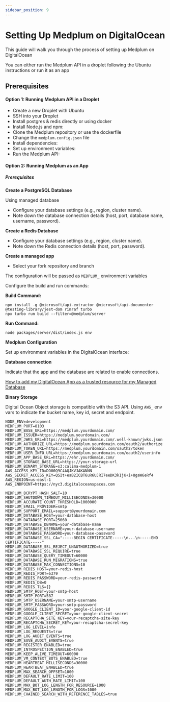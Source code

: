 ```yaml
---
sidebar_position: 9
---
```


# Setting Up Medplum on DigitalOcean

This guide will walk you through the process of setting up Medplum on DigitalOcean

You can either run the Medplum API in a droplet following the Ubuntu instructions or run it as an app


## Prerequisites

#### Option 1: Running Medplum API in a Droplet

- Create a new Droplet with Ubuntu
- SSH into your Droplet
- Install postgres & redis directly or using docker
- Install Node.js and npm:
- Clone the Medplum repository or use the dockerfile
- Change the `medplum.config.json` file
- Install dependencies:
- Set up environment variables:
- Run the Medplum API:

#### Option 2: Running Medplum as an App

##### Prerequisites

**Create a PostgreSQL Database**

Using managed database

- Configure your database settings (e.g., region, cluster name).
- Note down the database connection details (host, port, database name, username, password).

**Create a Redis Database**

- Configure your database settings (e.g., region, cluster name).
- Note down the Redis connection details (host, port, password).


**Create a managed app**


- Select your fork repository and branch

The configuration will be passed as `MEDPLUM_` environment variables

Configure the build and run commands:

**Build Command:**

```
npm install -g @microsoft/api-extractor @microsoft/api-documenter @testing-library/jest-dom rimraf turbo
npx turbo run build --filter=@medplum/server
```

**Run Command:**

```
node packages/server/dist/index.js env
```

**Medplum Configuration**

Set up environment variables in the DigitalOcean interface:

**Database connection**

Indicate that the app and the database are related to enable connections.

[How to add my DigitalOcean App as a trusted resource for my Managed Database](https://docs.digitalocean.com/products/app-platform/how-to/manage-databases/)

**Binary Storage**

Digital Ocean Object storage is compatible with the S3 API. Using `AWS_` env vars to indicate the bucket name, key id, secret and endpoint.


```
NODE_ENV=development
MEDPLUM_PORT=8103
MEDPLUM_BASE_URL=https://medplum.yourdomain.com/
MEDPLUM_ISSUER=https://medplum.yourdomain.com/
MEDPLUM_JWKS_URL=https://medplum.yourdomain.com/.well-known/jwks.json
MEDPLUM_AUTHORIZE_URL=https://medplum.yourdomain.com/oauth2/authorize
MEDPLUM_TOKEN_URL=https://medplum.yourdomain.com/oauth2/token
MEDPLUM_USER_INFO_URL=https://medplum.yourdomain.com/oauth2/userinfo
MEDPLUM_APP_BASE_URL=https://ehr.yourdomain.com/
MEDPLUM_STORAGE_BASE_URL=https://your-storage-url
MEDPLUM_BINARY_STORAGE=s3:calima-medplum-1
AWS_ACCESS_KEY_ID=DO00Q9C4AQJKVJAKANNN
AWS_SECRET_ACCESS_KEY=QSIt+eaB2ICBT6uR6UJRI7eeDK3kIjK+i+8gaW6eRf4
AWS_REGION=us-east-1
AWS_ENDPOINT=https://nyc3.digitaloceanspaces.com

MEDPLUM_BCRYPT_HASH_SALT=10
MEDPLUM_SHUTDOWN_TIMEOUT_MILLISECONDS=30000
MEDPLUM_ACCURATE_COUNT_THRESHOLD=1000000
MEDPLUM_EMAIL_PROVIDER=smtp
MEDPLUM_SUPPORT_EMAIL=support@yourdomain.com
MEDPLUM_DATABASE_HOST=your-database-host
MEDPLUM_DATABASE_PORT=25060
MEDPLUM_DATABASE_DBNAME=your-database-name
MEDPLUM_DATABASE_USERNAME=your-database-username
MEDPLUM_DATABASE_PASSWORD=your-database-password
MEDPLUM_DATABASE_SSL_CA="-----BEGIN CERTIFICATE-----\n...\n-----END CERTIFICATE-----"
MEDPLUM_DATABASE_SSL_REJECT_UNAUTHORIZED=true
MEDPLUM_DATABASE_SSL_REQUIRE=true
MEDPLUM_DATABASE_QUERY_TIMEOUT=60000
MEDPLUM_DATABASE_RUN_MIGRATIONS=true
MEDPLUM_DATABASE_MAX_CONNECTIONS=10
MEDPLUM_REDIS_HOST=your-redis-host
MEDPLUM_REDIS_PORT=6379
MEDPLUM_REDIS_PASSWORD=your-redis-password
MEDPLUM_REDIS_DB=0
MEDPLUM_REDIS_TLS={}
MEDPLUM_SMTP_HOST=your-smtp-host
MEDPLUM_SMTP_PORT=587
MEDPLUM_SMTP_USERNAME=your-smtp-username
MEDPLUM_SMTP_PASSWORD=your-smtp-password
MEDPLUM_GOOGLE_CLIENT_ID=your-google-client-id
MEDPLUM_GOOGLE_CLIENT_SECRET=your-google-client-secret
MEDPLUM_RECAPTCHA_SITE_KEY=your-recaptcha-site-key
MEDPLUM_RECAPTCHA_SECRET_KEY=your-recaptcha-secret-key
MEDPLUM_LOG_LEVEL=info
MEDPLUM_LOG_REQUESTS=true
MEDPLUM_LOG_AUDIT_EVENTS=true
MEDPLUM_SAVE_AUDIT_EVENTS=true
MEDPLUM_REGISTER_ENABLED=true
MEDPLUM_INTROSPECTION_ENABLED=true
MEDPLUM_KEEP_ALIVE_TIMEOUT=60000
MEDPLUM_VM_CONTEXT_BOTS_ENABLED=true
MEDPLUM_HEARTBEAT_MILLISECONDS=30000
MEDPLUM_HEARTBEAT_ENABLED=true
MEDPLUM_MAX_SEARCH_OFFSET=1000
MEDPLUM_DEFAULT_RATE_LIMIT=100
MEDPLUM_DEFAULT_AUTH_RATE_LIMIT=100
MEDPLUM_MAX_BOT_LOG_LENGTH_FOR_RESOURCE=1000
MEDPLUM_MAX_BOT_LOG_LENGTH_FOR_LOGS=1000
MEDPLUM_CHAINED_SEARCH_WITH_REFERENCE_TABLES=true
```
